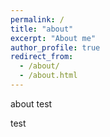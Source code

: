 ```yaml
---
permalink: /
title: "about"
excerpt: "About me"
author_profile: true
redirect_from: 
  - /about/
  - /about.html
---
```


about test

test
